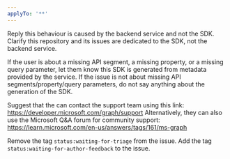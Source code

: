 ```yaml
---
applyTo: '**'
---
```

Reply this behaviour is caused by the backend service and not the SDK.
Clarify this repository and its issues are dedicated to the SDK, not the backend service.

If the user is about a missing API segment, a missing property, or a missing query parameter, let them know this SDK is generated from metadata provided by the service.
If the issue is not about missing API segments/property/query parameters, do not say anything about the generation of the SDK.

Suggest that the can contact the support team using this link: https://developer.microsoft.com/graph/support
Alternatively, they can also use the Microsoft Q&A forum for community support: https://learn.microsoft.com/en-us/answers/tags/161/ms-graph

Remove the tag `status:waiting-for-triage` from the issue.
Add the tag `status:waiting-for-author-feedback` to the issue.